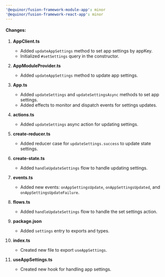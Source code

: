 ```yaml
---
'@equinor/fusion-framework-module-app': minor
'@equinor/fusion-framework-react-app': minor
---
```


#### Changes:

1. **AppClient.ts**
   - Added `updateAppSettings` method to set app settings by appKey.
   - Initialized `#setSettings` query in the constructor.

2. **AppModuleProvider.ts**
   - Added `updateAppSettings` method to update app settings.

3. **App.ts**
   - Added `updateSettings` and `updateSettingsAsync` methods to set app settings.
   - Added effects to monitor and dispatch events for settings updates.

4. **actions.ts**
   - Added `updateSettings` async action for updating settings.

5. **create-reducer.ts**
   - Added reducer case for `updateSettings.success` to update state settings.

6. **create-state.ts**
   - Added `handleUpdateSettings` flow to handle updating settings.

7. **events.ts**
   - Added new events: `onAppSettingsUpdate`, `onAppSettingsUpdated`, and `onAppSettingsUpdateFailure`.

8. **flows.ts**
   - Added `handleUpdateSettings` flow to handle the set settings action.

9. **package.json**
   - Added `settings` entry to exports and types.

10. **index.ts**
    - Created new file to export `useAppSettings`.

11. **useAppSettings.ts**
    - Created new hook for handling app settings.
